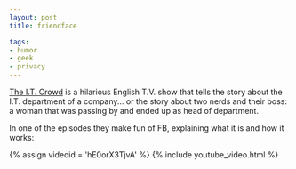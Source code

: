 ```yaml
---
layout: post
title: friendface

tags:
- humor
- geek
- privacy
---
```

[The I.T. Crowd](http://www.channel4.com/programmes/the-it-crowd) is a hilarious English T.V. show that tells the story about the I.T. department of a company... or the story about two nerds and their boss: a woman that was passing by and ended up as head of department.

In one of the episodes they make fun of FB, explaining what it is and how it works:

{% assign videoid = 'hE0orX3TjvA' %}
{% include youtube_video.html %}
